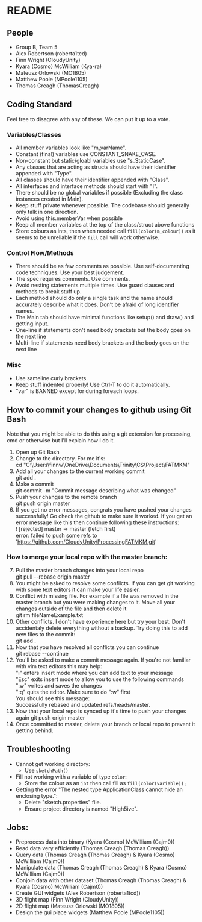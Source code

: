 # README

## People

- Group B, Team 5
- Alex Robertson (roberta1tcd)
- Finn Wright (CloudyUnity)
- Kyara (Cosmo) McWilliam (Kya-ra)
- Mateusz Orlowski (MO1805)
- Matthew Poole (MPoole1105)
- Thomas Creagh (ThomasCreagh)

## Coding Standard

Feel free to disagree with any of these. We can put it up to a vote.  

### Variables/Classes

- All member variables look like "m_varName".  
- Constant (final) variables use CONSTANT_SNAKE_CASE.  
- Non-constant but static/gloabl variables use "s_StaticCase".  
- Any classes that are acting as structs should have their identifier appended with "Type".  
- All classes should have their identifier appended with "Class".  
- All interfaces and interface methods should start with "I".  
- There should be no global variables if possible (Excluding the class instances created in Main).    
- Keep stuff private whenever possible. The codebase should generally only talk in one direction.  
- Avoid using this.memberVar when possible  
- Keep all member variables at the top of the class/struct above functions  
- Store colours as ints, then when needed call `fill(color(m_colour))` as it seems to be unreliable if the `fill` call will work otherwise.  

### Control Flow/Methods

- There should be as few comments as possible. Use self-documenting code techniques. Use your best judgement.  
- The spec requires comments. Use comments.
- Avoid nesting statements multiple times. Use guard clauses and methods to break stuff up.  
- Each method should do only a single task and the name should accurately describe what it does. Don't be afraid of long identifier names.  
- The Main tab should have minimal functions like setup() and draw() and getting input.  
- One-line if statements don't need body brackets but the body goes on the next line
- Multi-line if statements need body brackets and the body goes on the next line

### Misc

- Use sameline curly brackets.  
- Keep stuff indented properly! Use Ctrl-T to do it automatically.  
- "var" is BANNED except for during foreach loops.  

## How to commit your changes to github using Git Bash  

Note that you might be able to do this using a git extension for processing, cmd or otherwise but I'll explain how I do it.  

1. Open up Git Bash  
2. Change to the directory. For me it's:  
    cd "C:\Users\finnw\OneDrive\Documents\Trinity\CS\Project\FATMKM"  
3. Add all your changes to the current working commit  
    git add .  
4. Make a commit  
    git commit -m "Commit message describing what was changed"  
5. Push your changes to the remote branch  
    git push origin master      
6. If you get no error messages, congrats you have pushed your changes successfully! Go check the github to make sure it worked. If you get an error message like this then continue following these instructions:  
     ! [rejected]        master -> master (fetch first)  
    error: failed to push some refs to 'https://github.com/CloudyUnity/ProcessingFATMKM.git'  

### How to merge your local repo with the master branch:

7. Pull the master branch changes into your local repo  
    git pull --rebase origin master  
8. You might be asked to resolve some conflicts. If you can get git working with some text editors it can make your life easier.   
9. Conflict with missing file. For example if a file was removed in the master branch but you were making changes to it. Move all your changes outside of the file and then delete it  
    git rm fileNameExample.txt  
10. Other conflicts. I don't have experience here but try your best. Don't accidentaly delete everything without a backup. Try doing this to add new files to the commit:  
    git add .  
11. Now that you have resolved all conflicts you can continue  
    git rebase --continue  
12. You'll be asked to make a commit message again. If you're not familiar with vim text editors this may help:  
    "i" enters insert mode where you can add text to your message  
    "Esc" exits insert mode to allow you to use the following commands  
    ":w" writes and saves the changes   
    ":q" quits the editor. Make sure to do ":w" first   
    You should see this message:  
        Successfully rebased and updated refs/heads/master.  
13. Now that your local repo is synced up it's time to push your changes again
    git push origin master  
14. Once committed to master, delete your branch or local repo to prevent it getting behind.

## Troubleshooting

- Cannot get working directory:
    - Use `sketchPath()`
- Fill not working with a variable of type `color`:
    - Store the colour as an `int` then call fill as `fill(color(variable));`
- Getting the error "The nested type ApplicationClass cannot hide an enclosing type.":
    - Delete "sketch.properties" file.
    - Ensure project directory is named "High5ive".

## Jobs:

- Preprocess data into binary (Kyara (Cosmo) McWilliam (Cajm0))
- Read data very efficiently (Thomas Creagh (Thomas Creagh))
- Query data (Thomas Creagh (Thomas Creagh) & Kyara (Cosmo) McWilliam (Cajm0))
- Manipulate data (Thomas Creagh (Thomas Creagh) & Kyara (Cosmo) McWilliam (Cajm0))
- Conjoin data with other dataset (Thomas Creagh (Thomas Creagh) & Kyara (Cosmo) McWilliam (Cajm0))
- Create GUI widgets (Alex Robertson (roberta1tcd))
- 3D flight map (Finn Wright (CloudyUnity))
- 2D flight map (Mateusz Orlowski (MO1805))
- Design the gui place widgets (Matthew Poole (MPoole1105))
